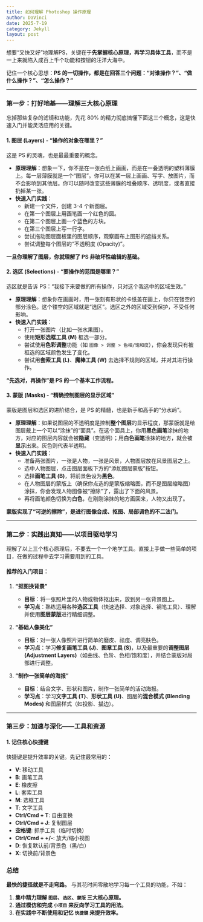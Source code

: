 ```yaml
---
title: 如何理解 Photoshop 操作原理
author: DaVinci
date: 2025-7-19
category: Jekyll
layout: post
---
```


想要“又快又好”地理解PS，关键在于**先掌握核心原理，再学习具体工具**，而不是一上来就陷入成百上千个功能和按钮的汪洋大海中。

记住一个核心思想：**PS 的一切操作，都是在回答三个问题：“对谁操作？”、“做什么操作？”、“怎么操作？”**

---

### 第一步：打好地基——理解三大核心原理

忘掉那些复杂的滤镜和功能，先花 80% 的精力彻底搞懂下面这三个概念，这是快速入门并能灵活应用的关键。

#### 1. **图层 (Layers) - “操作的对象在哪里？”**
这是 PS 的灵魂，也是最最重要的概念。
* **原理理解**：想象一下，你不是在一张白纸上画画，而是在一叠透明的塑料薄膜上。每一层薄膜就是一个“图层”。你可以在某一层上画画、写字、放图片，而不会影响到其他层。你可以随时改变这些薄膜的堆叠顺序、透明度，或者直接扔掉某一张。
* **快速入门实践**：
    * 新建一个文件，创建 3-4 个新图层。
    * 在第一个图层上用画笔画一个红色的圆。
    * 在第二个图层上画一个蓝色的方块。
    * 在第三个图层上写一行字。
    * 尝试拖动图层面板里的图层顺序，观察画布上图形的遮挡关系。
    * 尝试调整每个图层的“不透明度 (Opacity)”。

**一旦你理解了图层，你就理解了 PS 非破坏性编辑的基础。**

#### 2. **选区 (Selections) - “要操作的范围是哪里？”**
选区就是告诉 PS：“我接下来要做的所有操作，只对这个我选中的区域生效。”
* **原理理解**：想象你在画画时，用一张刻有形状的卡纸盖在画上，你只在镂空的部分涂色。这个镂空的区域就是“选区”。选区之外的区域受到保护，不受任何影响。
* **快速入门实践**：
    * 打开一张图片（比如一张水果图）。
    * 使用**矩形选框工具 (M)** 框选一部分。
    * 尝试使用**色彩调整**功能（如 `图像 > 调整 > 色相/饱和度`），你会发现只有被框选的区域颜色发生了变化。
    * 尝试用**套索工具 (L)**、**魔棒工具 (W)** 去选择不规则的区域，并对其进行操作。

**“先选对，再操作”是 PS 的一个基本工作流程。**

#### 3. **蒙版 (Masks) - “精确控制图层的显示区域”**
蒙版是图层和选区的进阶结合，是 PS 的精髓，也是新手和高手的“分水岭”。
* **原理理解**：如果说图层的不透明度是控制**整个图层**的显示程度，那蒙版就是给图层戴上一个可以“涂抹”的“面具”。在这个面具上，你用**黑色画笔**涂抹的地方，对应的图层内容就会被**隐藏**（变透明）；用**白色画笔**涂抹的地方，就会被**显示**出来。灰色则代表半透明。
* **快速入门实践**：
    * 准备两张图片，一张是人物，一张是风景，人物图层放在风景图层之上。
    * 选中人物图层，点击图层面板下方的“添加图层蒙版”按钮。
    * 选择**画笔工具 (B)**，将前景色设为**黑色**。
    * 在人物图层的蒙版上（确保你点选的是蒙版缩略图，而不是图层缩略图）涂抹，你会发现人物图像被“擦除”了，露出了下面的风景。
    * 再将画笔颜色切换为**白色**，在刚刚涂抹的地方画回来，人物又出现了。

**蒙版实现了“可逆的擦除”，是进行图像合成、抠图、局部调色的不二法门。**

---

### 第二步：实践出真知——以项目驱动学习

理解了以上三个核心原理后，不要去一个一个地学工具。直接上手做一些简单的项目，在做的过程中去学习需要用到的工具。

#### 推荐的入门项目：

1.  **“抠图换背景”**
    * **目标**：将一张照片里的人物或物体抠出来，放到另一张背景图上。
    * **学习点**：熟练运用各种**选区工具**（快速选择、对象选择、钢笔工具）、理解并使用**图层蒙版**进行精细调整。

2.  **“基础人像美化”**
    * **目标**：对一张人像照片进行简单的磨皮、祛痘、调亮肤色。
    * **学习点**：学习**修复画笔工具 (J)**、**图章工具 (S)**，以及最重要的**调整图层 (Adjustment Layers)**（如曲线、色阶、色相/饱和度），并结合蒙版对局部进行调整。

3.  **“制作一张简单的海报”**
    * **目标**：结合文字、形状和图片，制作一张简单的活动海报。
    * **学习点**：学习**文字工具 (T)**、**形状工具 (U)**、图层的**混合模式 (Blending Modes)** 和图层样式（如投影、描边）。

---

### 第三步：加速与深化——工具和资源

#### 1. 记住核心快捷键
快捷键是提升效率的关键。先记住最常用的：
* **V**: 移动工具
* **B**: 画笔工具
* **E**: 橡皮擦
* **L**: 套索工具
* **M**: 选框工具
* **T**: 文字工具
* **Ctrl/Cmd + T**: 自由变换
* **Ctrl/Cmd + J**: 复制图层
* **空格键**: 抓手工具（临时切换）
* **Ctrl/Cmd + +/-**: 放大/缩小视图
* **D**: 恢复默认前/背景色（黑/白）
* **X**: 切换前/背景色


### 总结

**最快的捷径就是不走弯路。** 与其花时间零散地学习每一个工具的功能，不如：

1.  **集中精力理解 `图层`、`选区`、`蒙版` 三大核心原理。**
2.  **通过模仿和完成 `小项目` 来反向学习工具的用法。**
3.  **在实践中不断使用和记忆 `快捷键` 来提升效率。**
